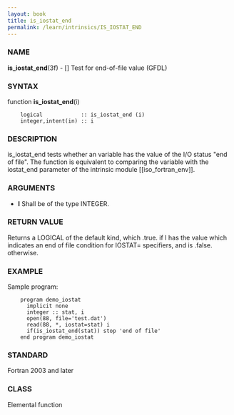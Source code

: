 ```yaml
---
layout: book
title: is_iostat_end
permalink: /learn/intrinsics/IS_IOSTAT_END
---
```

### NAME

**is\_iostat\_end**(3f) - \[\] Test for end-of-file value
(GFDL)

### SYNTAX

function **is\_iostat\_end**(i)

```
    logical            :: is_iostat_end (i)
    integer,intent(in) :: i
```

### DESCRIPTION

is\_iostat\_end tests whether an variable has the value of the I/O
status "end of file". The function is equivalent to comparing the
variable with the iostat\_end parameter of the intrinsic module
\[\[iso\_fortran\_env\]\].

### ARGUMENTS

  - **I**
    Shall be of the type INTEGER.

### RETURN VALUE

Returns a LOGICAL of the default kind, which .true. if I has the value
which indicates an end of file condition for IOSTAT= specifiers, and is
.false. otherwise.

### EXAMPLE

Sample program:

```
    program demo_iostat
      implicit none
      integer :: stat, i
      open(88, file='test.dat')
      read(88, *, iostat=stat) i
      if(is_iostat_end(stat)) stop 'end of file'
    end program demo_iostat
```

### STANDARD

Fortran 2003 and later

### CLASS

Elemental function
